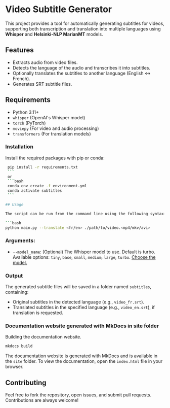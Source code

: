 # Video Subtitle Generator

This project provides a tool for automatically generating subtitles for videos, supporting both transcription and translation into multiple languages using **Whisper** and **Helsinki-NLP MarianMT** models.

## Features

- Extracts audio from video files.
- Detects the language of the audio and transcribes it into subtitles.
- Optionally translates the subtitles to another language (English <-> French).
- Generates SRT subtitle files.

## Requirements

- Python 3.11+
- `whisper` (OpenAI's Whisper model)
- `torch` (PyTorch)
- `moviepy` (For video and audio processing)
- `transformers` (For translation models)

### Installation

Install the required packages with pip or conda:

   ```bash
    pip install -r requirements.txt
    ```
    or
    ```bash
    conda env create -f environment.yml
    conda activate subtitles
    ```

## Usage

The script can be run from the command line using the following syntax:

```bash
python main.py --translate <fr/en> ./path/to/video.<mp4/mkv/avi>
```

### Arguments:

- `--model_name`: (Optional) The Whisper model to use. Default is turbo. Available options: `tiny`, `base`, `small`, `medium`, `large`, `turbo`.
[Choose the model.](https://github.com/openai/whisper?tab=readme-ov-file#available-models-and-languages)

### Output
The generated subtitle files will be saved in a folder named `subtitles`, containing:

- Original subtitles in the detected language (e.g., `video_fr.srt`).
- Translated subtitles in the specified language (e.g., `video_en.srt`), if translation is requested.


### Documentation website generated with MkDocs in site folder
Building the documentation website.
```bash
mkdocs build
```
The documentation website is generated with MkDocs and is available in the `site` folder. To view the documentation, open the `index.html` file in your browser.

## Contributing

Feel free to fork the repository, open issues, and submit pull requests. Contributions are always welcome!
